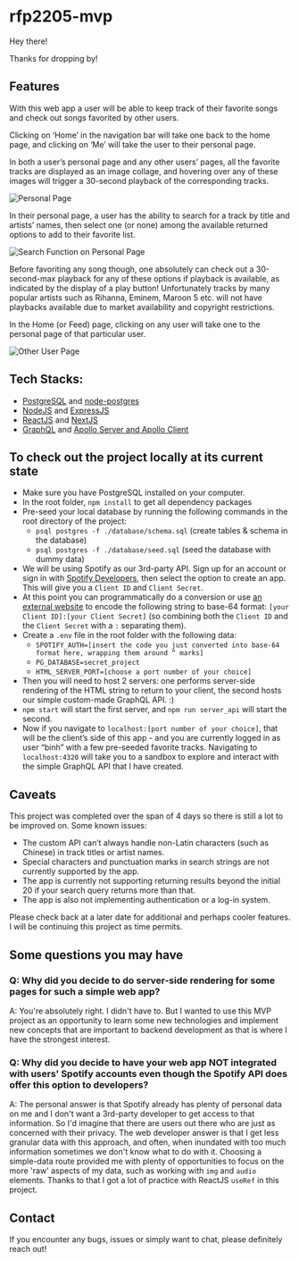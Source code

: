 # rfp2205-mvp
Hey there!

Thanks for dropping by!

## Features
With this web app a user will be able to keep track of their favorite songs and check out songs favorited by other users.

Clicking on ‘Home’ in the navigation bar will take one back to the home page, and clicking on ‘Me’ will take the user to their personal page. 

In both a user’s personal page and any other users’ pages, all the favorite tracks are displayed as an image collage, and hovering over any of these images will trigger a 30-second playback of the corresponding tracks.

![Personal Page](https://i.imgur.com/cHSrMHj.png)

In their personal page, a user has the ability to search for a track by title and artists’ names, then select one (or none) among the available returned options to add to their favorite list.

![Search Function on Personal Page](https://i.imgur.com/sRuSDc7.png)

Before favoriting any song though, one absolutely can check out a 30-second-max playback for any of these options if playback is available, as indicated by the display of a play button! Unfortunately tracks by many popular artists such as Rihanna, Eminem, Maroon 5 etc. will not have playbacks available due to market availability and copyright restrictions.

In the Home (or Feed) page, clicking on any user will take one to the personal page of that particular user.

![Other User Page](https://i.imgur.com/ZoHIxUM.png)

## Tech Stacks:
- [PostgreSQL](https://www.postgresql.org/) and [node-postgres](https://node-postgres.com/)
- [NodeJS](https://nodejs.dev/) and [ExpressJS](https://expressjs.com/)
- [ReactJS](https://reactjs.org/) and [NextJS](https://nextjs.org/)
- [GraphQL](https://graphql.org/) and [Apollo Server and Apollo Client](https://www.apollographql.com/)

## To check out the project locally at its current state
- Make sure you have PostgreSQL installed on your computer.
- In the root folder, `npm install` to get all dependency packages
- Pre-seed your local database by running the following commands in the root directory of the project:
  - `psql postgres -f ./database/schema.sql` (create tables & schema in the database)
  - `psql postgres -f ./database/seed.sql` (seed the database with dummy data)
- We will be using Spotify as our 3rd-party API. Sign up for an account or sign in with [Spotify Developers](https://developer.spotify.com/dashboard/login), then select the option to create an app. This will give you a `Client ID` and `Client Secret`.
- At this point you can programmatically do a conversion or use [an external website](https://www.base64encode.org/) to encode the following string to base-64 format: `[your Client ID]:[your Client Secret]` (so combining both the `Client ID` and the `Client Secret` with a `:` separating them).
- Create a `.env` file in the root folder with the following data:
  - `SPOTIFY_AUTH=[insert the code you just converted into base-64 format here, wrapping them around “ marks]`
  - `PG_DATABASE=secret_project`
  - `HTML_SERVER_PORT=[choose a port number of your choice]`
- Then you will need to host 2 servers: one performs server-side rendering of the HTML string to return to your client, the second hosts our simple custom-made GraphQL API. :)
- `npm start` will start the first server, and `npm run server_api` will start the second.
- Now if you navigate to `localhost:[port number of your choice]`, that will be the client’s side of this app - and you are currently logged in as user “binh” with a few pre-seeded favorite tracks. Navigating to `localhost:4320` will take you to a sandbox to explore and interact with the simple GraphQL API that I have created.

## Caveats
This project was completed over the span of 4 days so there is still a lot to be improved on. Some known issues:
- The custom API can’t always handle non-Latin characters (such as Chinese) in track titles or artist names.
- Special characters and punctuation marks in search strings are not currently supported by the app.
- The app is currently not supporting returning results beyond the initial 20 if your search query returns more than that.
- The app is also not implementing authentication or a log-in system.

Please check back at a later date for additional and perhaps cooler features. I will be continuing this project as time permits.

## Some questions you may have
### Q: Why did you decide to do server-side rendering for some pages for such a simple web app?
A: You're absolutely right. I didn't have to. But I wanted to use this MVP project as an opportunity to learn some new technologies and implement new concepts that are important to backend development as that is where I have the strongest interest.

### Q: Why did you decide to have your web app NOT integrated with users' Spotify accounts even though the Spotify API does offer this option to developers?
A: The personal answer is that Spotify already has plenty of personal data on me and I don't want a 3rd-party developer to get access to that information. So I'd imagine that there are users out there who are just as concerned with their privacy. The web developer answer is that I get less granular data with this approach, and often, when inundated with too much information sometimes we don't know what to do with it. Choosing a simple-data route provided me with plenty of opportunities to focus on the more 'raw' aspects of my data, such as working with `img` and `audio` elements. Thanks to that I got a lot of practice with ReactJS `useRef` in this project.

## Contact
If you encounter any bugs, issues or simply want to chat, please definitely reach out!
